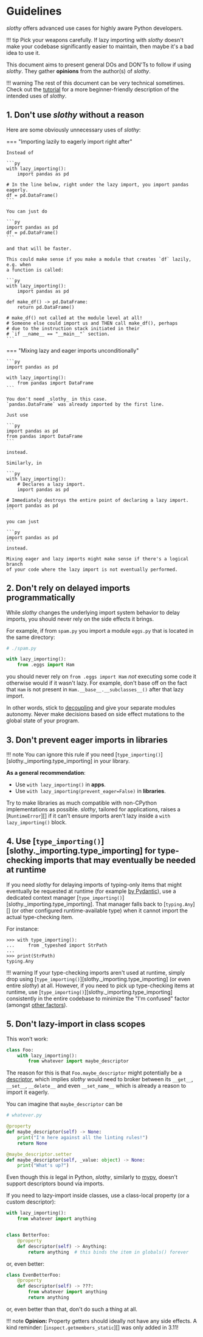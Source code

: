 # Guidelines

_slothy_ offers advanced use cases for highly aware Python developers.

!!! tip
    Pick your weapons carefully. If lazy importing with _slothy_ doesn't make
    your codebase significantly easier to maintain, then maybe it's a bad idea to use it.

This document aims to present general DOs and DON'Ts to follow if using _slothy_.
They gather **opinions** from the author(s) of _slothy_.

!!! warning
    The rest of this document can be very technical sometimes.
    Check out the [tutorial](tutorial.md) for a more beginner-friendly description
    of the intended uses of _slothy_.

## 1. Don't use _slothy_ without a reason

Here are some obviously unnecessary uses of _slothy_:

=== "Importing lazily to eagerly import right after"

    Instead of

    ```py
    with lazy_importing():
        import pandas as pd

    # In the line below, right under the lazy import, you import pandas eagerly.
    df = pd.DataFrame()
    ```

    You can just do

    ```py
    import pandas as pd
    df = pd.DataFrame()
    ```

    and that will be faster.

    This could make sense if you make a module that creates `df` lazily, e.g. when
    a function is called:

    ```py
    with lazy_importing():
        import pandas as pd

    def make_df() -> pd.DataFrame:
        return pd.DataFrame()

    # make_df() not called at the module level at all!
    # Someone else could import us and THEN call make_df(), perhaps
    # due to the instruction stack initiated in their
    # `if __name__ == "__main__"` section.
    ```

=== "Mixing lazy and eager imports unconditionally"

    ```py
    import pandas as pd

    with lazy_importing():
        from pandas import DataFrame
    ```

    You don't need _slothy_ in this case.
    `pandas.DataFrame` was already imported by the first line.

    Just use

    ```py
    import pandas as pd
    from pandas import DataFrame
    ```

    instead.

    Similarly, in

    ```py
    with lazy_importing():
        # Declares a lazy import.
        import pandas as pd  

    # Immediately destroys the entire point of declaring a lazy import.
    import pandas as pd
    ```

    you can just

    ```py
    import pandas as pd
    ```
    instead.

    Mixing eager and lazy imports might make sense if there's a logical branch
    of your code where the lazy import is not eventually performed.

## 2. Don't rely on delayed imports programmatically

While _slothy_ changes the underlying import system behavior to delay imports,
you should never rely on the side effects it brings.

For example, if from `spam.py` you import a module `eggs.py` that is located in the same directory:

```py
# ./spam.py

with lazy_importing():
    from .eggs import Ham
```

you should never rely on `from .eggs import Ham` _not_ executing some code it otherwise would
if it wasn't lazy. For example, don't base off on the fact that `Ham` is not present in `Ham.__base__.__subclasses__()`
after that lazy import.

In other words, stick to [decoupling](https://en.wikipedia.org/wiki/Coupling_(computer_programming))
and give your separate modules autonomy. Never make decisions based on side effect mutations to the global state of your program.

## 3. Don't prevent eager imports in libraries
!!! note
    You can ignore this rule if you need [`type_importing()`][slothy._importing.type_importing] in your library.

**As a general recommendation**:

- Use `with lazy_importing()` in **apps**.
- Use `with lazy_importing(prevent_eager=False)` in **libraries**.

Try to make libraries as much compatible with non-CPython implementations
as possible. _slothy_, tailored for applications, raises a [`RuntimeError`][]
if it can't ensure imports aren't lazy inside a `with lazy_importing()` block.

## 4. Use [`type_importing()`][slothy._importing.type_importing] for type-checking imports that may eventually be needed at runtime

If you need _slothy_ for delaying imports of typing-only items that might eventually
be requested at runtime (for example [by Pydantic](https://docs.pydantic.dev/2.7/concepts/postponed_annotations/)),
use a dedicated context manager [`type_importing()`][slothy._importing.type_importing].
That manager falls back to [`typing.Any`][] (or other configured runtime-available type)
when it cannot import the actual type-checking item.

For instance:
```pycon
>>> with type_importing():
...     from _typeshed import StrPath
...
>>> print(StrPath)
typing.Any
```

!!! warning
    If your type-checking imports aren't used at runtime, simply drop using [`type_importing()`][slothy._importing.type_importing]
    (or even entire _slothy_) at all. However, if you need to pick up type-checking items at runtime,
    use [`type_importing()`][slothy._importing.type_importing] consistently in the entire codebase
    to minimize the "I'm confused" factor (amongst [other factors](https://en.wikipedia.org/wiki/Bus_factor)).

## 5. Don't lazy-import in class scopes

This won't work:
```py
class Foo:
    with lazy_importing():
        from whatever import maybe_descriptor
```

The reason for this is that `Foo.maybe_descriptor` might potentially be a [descriptor](https://docs.python.org/3/howto/descriptor.html),
which implies _slothy_ would need to broker between its `__get__`, `__set__`, `__delete__` and even `__set_name__` which is already
a reason to import it eagerly.

You can imagine that `maybe_descriptor` can be

```py
# whatever.py

@property
def maybe_descriptor(self) -> None:
    print("I'm here against all the linting rules!")
    return None

@maybe_descriptor.setter
def maybe_descriptor(self, _value: object) -> None:
    print("What's up?")
```

Even though this _is_ legal in Python, _slothy_, similarly to [mypy](https://mypy.readthedocs.io/en/stable/),
doesn't support descriptors bound via imports.

If you need to lazy-import inside classes, use a class-local property (or a custom descriptor):

```py
with lazy_importing():
    from whatever import anything


class BetterFoo:
    @property
    def descriptor(self) -> Anything:
        return anything  # this binds the item in globals() forever
```

or, even better:


```py
class EvenBetterFoo:
    @property
    def descriptor(self) -> ???:
        from whatever import anything
        return anything
```

or, even better than that, don't do such a thing at all.

!!! note
    **Opinion:** Property getters should ideally not have any side effects.
    A kind reminder: [`inspect.getmembers_static`][] was only added in 3.11!
